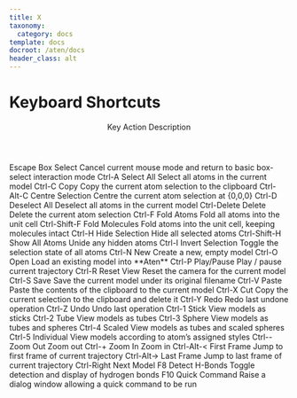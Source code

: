 ```yaml
---
title: X
taxonomy:
  category: docs
template: docs
docroot: /aten/docs
header_class: alt
---
```



# Keyboard Shortcuts

<table>
  <title>Keyboard Shortcuts</title>
 <header>
  <column>Key</column>
  <column>Action</column>
  <column>Description</column>
 </header>
 <row>
  <column>Escape</column>
  <column>Box Select</column>
  <column>Cancel current mouse mode and return to basic box-select interaction mode</column>
 </row>
 <row>
  <column>Ctrl-A</column>
  <column>Select All</column>
  <column>Select all atoms in the current model</column>
 </row>
 <row>
  <column>Ctrl-C</column>
  <column>Copy</column>
  <column>Copy the current atom selection to the clipboard</column>
 </row>
 <row>
  <column>Ctrl-Alt-C</column>
  <column>Centre Selection</column>
  <column>Centre the current atom selection at {0,0,0}</column>
 </row>
 <row>
  <column>Ctrl-D</column>
  <column>Deselect All</column>
  <column>Deselect all atoms in the current model</column>
 </row>
 <row>
  <column>Ctrl-Delete</column>
  <column>Delete</column>
  <column>Delete the current atom selection</column>
 </row>
 <row>
  <column>Ctrl-F</column>
  <column>Fold Atoms</column>
  <column>Fold all atoms into the unit cell</column>
 </row>
 <row>
  <column>Ctrl-Shift-F</column>
  <column>Fold Molecules</column>
  <column>Fold atoms into the unit cell, keeping molecules intact</column>
 </row>
 <row>
  <column>Ctrl-H</column>
  <column>Hide Selection</column>
  <column>Hide all selected atoms</column>
 </row>
 <row>
  <column>Ctrl-Shift-H</column>
  <column>Show All Atoms</column>
  <column>Unide any hidden atoms</column>
 </row>
 <row>
  <column>Ctrl-I</column>
  <column>Invert Selection</column>
  <column>Toggle the selection state of all atoms</column>
 </row>
 <row>
  <column>Ctrl-N</column>
  <column>New</column>
  <column>Create a new, empty model</column>
 </row>
 <row>
  <column>Ctrl-O</column>
  <column>Open</column>
  <column>Load an existing model into **Aten**</column>
 </row>
 <row>
  <column>Ctrl-P</column>
  <column>Play/Pause</column>
  <column>Play / pause current trajectory</column>
 </row>
 <row>
  <column>Ctrl-R</column>
  <column>Reset View</column>
  <column>Reset the camera for the current model</column>
 </row>
 <row>
  <column>Ctrl-S</column>
  <column>Save</column>
  <column>Save the current model under its original filename</column>
 </row>
 <row>
  <column>Ctrl-V</column>
  <column>Paste</column>
  <column>Paste the contents of the clipboard to the current model</column>
 </row>
 <row>
  <column>Ctrl-X</column>
  <column>Cut</column>
  <column>Copy the current selection to the clipboard and delete it</column>
 </row>
 <row>
  <column>Ctrl-Y</column>
  <column>Redo</column>
  <column>Redo last undone operation</column>
 </row>
 <row>
  <column>Ctrl-Z</column>
  <column>Undo</column>
  <column>Undo last operation</column>
 </row>
 <row>
  <column>Ctrl-1</column>
  <column>Stick</column>
  <column>View models as sticks</column>
 </row>
 <row>
  <column>Ctrl-2</column>
  <column>Tube</column>
  <column>View models as tubes</column>
 </row>
 <row>
  <column>Ctrl-3</column>
  <column>Sphere</column>
  <column>View models as tubes and spheres</column>
 </row>
 <row>
  <column>Ctrl-4</column>
  <column>Scaled</column>
  <column>View models as tubes and scaled spheres</column>
 </row>
 <row>
  <column>Ctrl-5</column>
  <column>Individual</column>
  <column>View models according to atom’s assigned styles</column>
 </row>
 <row>
  <column>Ctrl--</column>
  <column>Zoom Out</column>
  <column>Zoom out</column>
 </row>
 <row>
  <column>Ctrl-+</column>
  <column>Zoom In</column>
  <column>Zoom in</column>
 </row>
 <row>
  <column>Ctrl-Alt-<</column>
  <column>First Frame</column>
  <column>Jump to first frame of current trajectory</column>
 </row>
 <row>
  <column>Ctrl-Alt-></column>
  <column>Last Frame</column>
  <column>Jump to last frame of current trajectory</column>
 </row>
 <row>
  <column>Ctrl-Right</column>
  <column>Next Model</column>
  <column></column>
 </row>
 <row>
  <column>F8</column>
  <column>Detect H-Bonds</column>
  <column>Toggle detection and display of hydrogen bonds</column>
 </row>
 <row>
  <column>F10</column>
  <column>Quick Command</column>
  <column>Raise a dialog window allowing a quick command to be run</column>
 </row>
</table>


